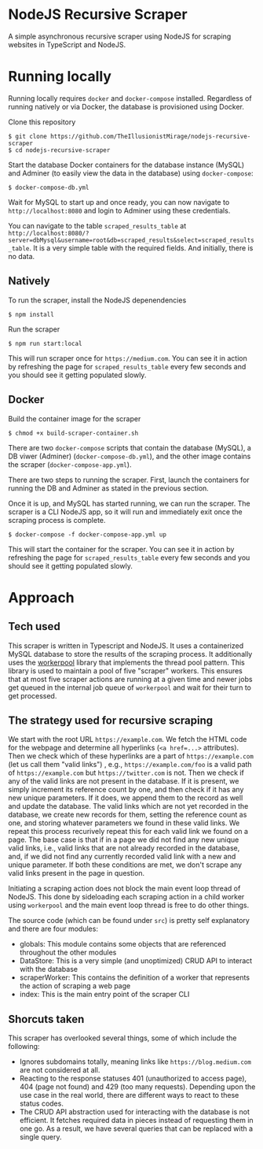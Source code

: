 # NodeJS Recursive Scraper

A simple asynchronous recursive scraper using NodeJS for scraping websites in TypeScript and NodeJS.

# Running locally

Running locally requires `docker` and `docker-compose` installed. Regardless of running natively or via Docker, the database is provisioned using Docker.

Clone this repository

```
$ git clone https://github.com/TheIllusionistMirage/nodejs-recursive-scraper
$ cd nodejs-recursive-scraper
```

Start the database Docker containers for the database instance (MySQL) and Adminer (to easily view the data in the database) using `docker-compose`:

```
$ docker-compose-db.yml
````

Wait for MySQL to start up and once ready, you can now navigate to `http://localhost:8080` and login to Adminer using these credentials.

You can navigate to the table `scraped_results_table` at `http://localhost:8080/?server=dbMysql&username=root&db=scraped_results&select=scraped_results_table`. It is a very simple table with the required fields. And initially, there is no data.

## Natively

To run the scraper, install the NodeJS depenendencies

```
$ npm install
```

Run the scraper

```
$ npm run start:local
```

This will run scraper once for `https://medium.com`. You can see it in action by refreshing the page for `scraped_results_table` every few seconds and you should see it getting populated slowly.

## Docker

Build the container image for the scraper

```
$ chmod +x build-scraper-container.sh
```

There are two `docker-compose` scripts that contain the database (MySQL), a DB viwer (Adminer) (`docker-compose-db.yml`), and the other image contains the scraper (`docker-compose-app.yml`). 

There are two steps to running the scraper. First, launch the containers for running the DB and Adminer as stated in the previous section.

Once it is up, and MySQL has started running, we can run the scraper. The scraper is a CLI NodeJS app, so it will run and immediately exit once the scraping process is complete.

```
$ docker-compose -f docker-compose-app.yml up
```

This will start the container for the scraper. You can see it in action by refreshing the page for `scraped_results_table` every few seconds and you should see it getting populated slowly.

# Approach

## Tech used

This scraper is written in Typescript and NodeJS. It uses a containerized MySQL database to store the results of the scraping process. It additionally uses the [workerpool](https://github.com/josdejong/workerpool) library that implements the thread pool pattern. This library is used to maintain a pool of five "scraper" workers. This ensures that at most five scraper actions are running at a given time and newer jobs get queued in the internal job queue of `workerpool` and wait for their turn to get processed.

## The strategy used for recursive scraping

We start with the root URL `https://example.com`. We fetch the HTML code for the webpage and determine all hyperlinks (`<a href=...>` attributes). Then we check which of these hyperlinks are a part of `https://example.com` (let us call them "valid links") , e.g., `https://example.com/foo` is a valid path of `https://example.com` but `https://twitter.com` is not. Then we check if any of the valid links are not present in the database. If it is present, we simply increment its reference count by one, and then check if it has any new unique parameters. If it does, we append them to the record as well and update the database. The valid links which are not yet recorded in the database, we create new records for them, setting the reference count as one, and storing whatever parameters we found in these valid links. We repeat this process recurively repeat this for each valid link we found on a page. The base case is that if in a page we did not find any new unique valid links, i.e., valid links that are not already recorded in the database, and, if we did not find any currently recorded valid link with a new and unique parameter. If both these conditions are met, we don't scrape any valid links present in the page in question.

Initiating a scraping action does not block the main event loop thread of NodeJS. This done by sideloading each scraping action in a child worker using `workerpool` and the main event loop thread is free to do other things.

The source code (which can be found under `src`) is pretty self explanatory and there are four modules:

* globals: This module contains some objects that are referenced throughout the other modules
* DataStore: This is a very simple (and unoptimized) CRUD API to interact with the database
* scraperWorker: This contains the definition of a worker that represents the action of scraping a web page
* index: This is the main entry point of the scraper CLI


## Shorcuts taken

This scraper has overlooked several things, some of which include the following:

* Ignores subdomains totally, meaning links like `https://blog.medium.com` are not considered at all.
* Reacting to the response statuses 401 (unauthorized to access page), 404 (page not found) and 429 (too many requests). Depending upon the use case in the real world, there are different ways to react to these status codes.
* The CRUD API abstraction used for interacting with the database is not efficient. It fetches required data in pieces instead of requesting them in one go. As a result, we have several queries that can be replaced with a single query.
